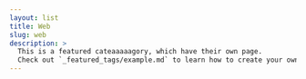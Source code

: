 ```yaml
---
layout: list
title: Web
slug: web
description: >
  This is a featured cateaaaaagory, which have their own page.
  Check out `_featured_tags/example.md` to learn how to create your own.
---
```

